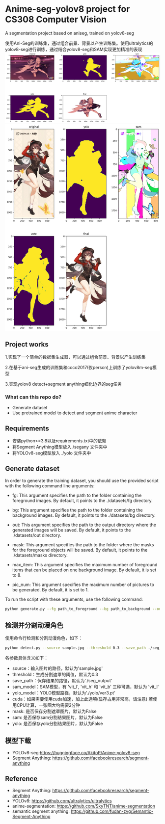 # Anime-seg-yolov8 project for CS308 Computer Vision
A segmentation project based on aniseg, trained on yolov8-seg

使用Ani-Seg的训练集，通过组合前景、背景以产生训练集。使用ultralytics的yolov8-seg进行训练，通过结合yolov8-seg和SAM实现更加精准的表现
![Sample](output.png)
![Sample2](output2.png)
## Project works
1.实现了一个简单的数据集生成器，可以通过组合前景、背景以产生训练集

2.在基于ani-seg生成的训练集和coco2017(仅person)上训练了yolov8m-seg模型

3.实现yolov8 detect+segment anything细化边界的seg任务

### What can this repo do?
- Generate dataset
- Use pretrained model to detect and segment anime character

## Requirements
- 安装python>=3.8以及requirements.txt中的依赖
- 将Segment Anything模型放入./segany 文件夹中
- 将YOLOv8-seg模型放入 ./yolo 文件夹中

## Generate dataset
In order to generate the training dataset, you should use the provided script with the following command line arguments:

- fg: This argument specifies the path to the folder containing the foreground images. By default, it points to the ./datasets/fg directory.

- bg: This argument specifies the path to the folder containing the background images. By default, it points to the ./datasets/bg directory.

- out: This argument specifies the path to the output directory where the generated images will be saved. By default, it points to the ./datasets/out directory.

- mask: This argument specifies the path to the folder where the masks for the foreground objects will be saved. By default, it points to the ./datasets/masks directory.

- max_item: This argument specifies the maximum number of foreground items that can be placed on one background image. By default, it is set to 8.

- pic_num: This argument specifies the maximum number of pictures to be generated. By default, it is set to 1.

To run the script with these arguments, use the following command:
```bash
python generate.py --fg path_to_foreground --bg path_to_background --out path_to_output --mask path_to_mask --max_item number_of_items --pic_num number_of_pictures
```
## 检测并分割动漫角色

使用命令行检测和分割动漫角色，如下：

```bash
python detect.py --source sample.jpg --threshold 0.3 --save_path ./seg_output --sam_model vit_l --yolo_model ./yolo/ver3.pt --cuda --mask --sam --yolo
```
各参数具体含义如下：

- source：输入图片的路径，默认为'sample.jpg'
- threshold：生成分割遮罩的阈值，默认为0.3
- save_path：保存结果的路径，默认为'./seg_output'
- sam_model：SAM模型，有 'vit_l', 'vit_h' 和 'vit_b' 三种可选，默认为 'vit_l'
- yolo_model：YOLO模型路径，默认为'./yolo/ver3.pt'
- cuda：如果需要使用cuda加速，加上此选项(显存占用非常高，请注意) 若使用CPU计算，一张图大约需要2分钟
- mask: 是否保存分割遮罩图片，默认为False
- sam: 是否保存sam分割结果图片，默认为False
- yolo: 是否保存yolo分割结果图片，默认为False


## 模型下载

- YOLOv8-seg:https://huggingface.co/AkitoP/Anime-yolov8-seg
- Segment Anything: https://github.com/facebookresearch/segment-anything
## Reference
- Segment Anything: https://github.com/facebookresearch/segment-anything
- YOLOv8: https://github.com/ultralytics/ultralytics
- anime-segmentation: https://github.com/SkyTNT/anime-segmentation
- semantic segment anything: https://github.com/fudan-zvg/Semantic-Segment-Anything
